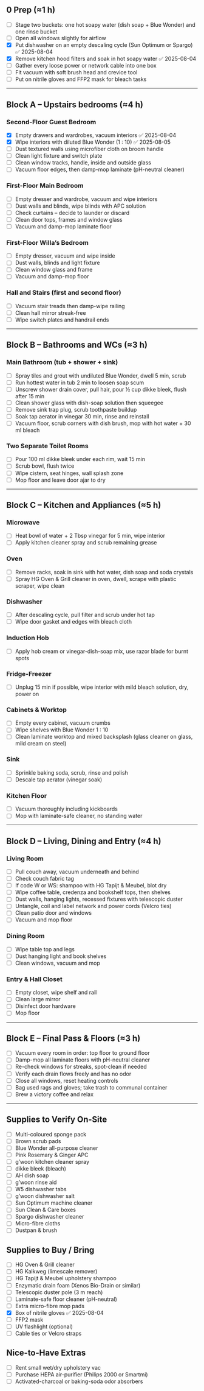 ## 0 Prep (≈1 h)
- [ ] Stage two buckets: one hot soapy water (dish soap + Blue Wonder) and one rinse bucket  
- [ ] Open all windows slightly for airflow  
- [x] Put dishwasher on an empty descaling cycle (Sun Optimum or Spargo) ✅ 2025-08-04
- [x] Remove kitchen hood filters and soak in hot soapy water ✅ 2025-08-04
- [ ] Gather every loose power or network cable into one box  
- [ ] Fit vacuum with soft brush head and crevice tool  
- [ ] Put on nitrile gloves and FFP2 mask for bleach tasks  

---

## Block A – Upstairs bedrooms (≈4 h)

### Second-Floor Guest Bedroom
- [x] Empty drawers and wardrobes, vacuum interiors ✅ 2025-08-04
- [x] Wipe interiors with diluted Blue Wonder (1 : 10) ✅ 2025-08-05
- [ ] Dust textured walls using microfiber cloth on broom handle  
- [ ] Clean light fixture and switch plate  
- [ ] Clean window tracks, handle, inside and outside glass  
- [ ] Vacuum floor edges, then damp-mop laminate (pH-neutral cleaner)  

### First-Floor Main Bedroom
- [ ] Empty dresser and wardrobe, vacuum and wipe interiors  
- [ ] Dust walls and blinds, wipe blinds with APC solution  
- [ ] Check curtains – decide to launder or discard  
- [ ] Clean door tops, frames and window glass  
- [ ] Vacuum and damp-mop laminate floor  

### First-Floor Willa’s Bedroom
- [ ] Empty dresser, vacuum and wipe inside  
- [ ] Dust walls, blinds and light fixture  
- [ ] Clean window glass and frame  
- [ ] Vacuum and damp-mop floor  

### Hall and Stairs (first and second floor)
- [ ] Vacuum stair treads then damp-wipe railing  
- [ ] Clean hall mirror streak-free  
- [ ] Wipe switch plates and handrail ends  

---

## Block B – Bathrooms and WCs (≈3 h)

### Main Bathroom (tub + shower + sink)
- [ ] Spray tiles and grout with undiluted Blue Wonder, dwell 5 min, scrub  
- [ ] Run hottest water in tub 2 min to loosen soap scum  
- [ ] Unscrew shower drain cover, pull hair, pour ½ cup dikke bleek, flush after 15 min  
- [ ] Clean shower glass with dish-soap solution then squeegee  
- [ ] Remove sink trap plug, scrub toothpaste buildup  
- [ ] Soak tap aerator in vinegar 30 min, rinse and reinstall  
- [ ] Vacuum floor, scrub corners with dish brush, mop with hot water + 30 ml bleach  

### Two Separate Toilet Rooms
- [ ] Pour 100 ml dikke bleek under each rim, wait 15 min  
- [ ] Scrub bowl, flush twice  
- [ ] Wipe cistern, seat hinges, wall splash zone  
- [ ] Mop floor and leave door ajar to dry  

---

## Block C – Kitchen and Appliances (≈5 h)

### Microwave
- [ ] Heat bowl of water + 2 Tbsp vinegar for 5 min, wipe interior  
- [ ] Apply kitchen cleaner spray and scrub remaining grease  

### Oven
- [ ] Remove racks, soak in sink with hot water, dish soap and soda crystals  
- [ ] Spray HG Oven & Grill cleaner in oven, dwell, scrape with plastic scraper, wipe clean  

### Dishwasher
- [ ] After descaling cycle, pull filter and scrub under hot tap  
- [ ] Wipe door gasket and edges with bleach cloth  

### Induction Hob
- [ ] Apply hob cream or vinegar-dish-soap mix, use razor blade for burnt spots  

### Fridge-Freezer
- [ ] Unplug 15 min if possible, wipe interior with mild bleach solution, dry, power on  

### Cabinets & Worktop
- [ ] Empty every cabinet, vacuum crumbs  
- [ ] Wipe shelves with Blue Wonder 1 : 10  
- [ ] Clean laminate worktop and mixed backsplash (glass cleaner on glass, mild cream on steel)  

### Sink
- [ ] Sprinkle baking soda, scrub, rinse and polish  
- [ ] Descale tap aerator (vinegar soak)  

### Kitchen Floor
- [ ] Vacuum thoroughly including kickboards  
- [ ] Mop with laminate-safe cleaner, no standing water  

---

## Block D – Living, Dining and Entry (≈4 h)

### Living Room
- [ ] Pull couch away, vacuum underneath and behind  
- [ ] Check couch fabric tag  
- [ ] If code W or WS: shampoo with HG Tapijt & Meubel, blot dry  
- [ ] Wipe coffee table, credenza and bookshelf tops, then shelves  
- [ ] Dust walls, hanging lights, recessed fixtures with telescopic duster  
- [ ] Untangle, coil and label network and power cords (Velcro ties)  
- [ ] Clean patio door and windows  
- [ ] Vacuum and mop floor  

### Dining Room
- [ ] Wipe table top and legs  
- [ ] Dust hanging light and book shelves  
- [ ] Clean windows, vacuum and mop  

### Entry & Hall Closet
- [ ] Empty closet, wipe shelf and rail  
- [ ] Clean large mirror  
- [ ] Disinfect door hardware  
- [ ] Mop floor  

---

## Block E – Final Pass & Floors (≈3 h)
- [ ] Vacuum every room in order: top floor to ground floor  
- [ ] Damp-mop all laminate floors with pH-neutral cleaner  
- [ ] Re-check windows for streaks, spot-clean if needed  
- [ ] Verify each drain flows freely and has no odor  
- [ ] Close all windows, reset heating controls  
- [ ] Bag used rags and gloves; take trash to communal container  
- [ ] Brew a victory coffee and relax  

---

## Supplies to Verify On-Site
- [ ] Multi-coloured sponge pack  
- [ ] Brown scrub pads  
- [ ] Blue Wonder all-purpose cleaner  
- [ ] Pink Rosemary & Ginger APC  
- [ ] g’woon kitchen cleaner spray  
- [ ] dikke bleek (bleach)  
- [ ] AH dish soap  
- [ ] g’woon rinse aid  
- [ ] W5 dishwasher tabs  
- [ ] g’woon dishwasher salt  
- [ ] Sun Optimum machine cleaner  
- [ ] Sun Clean & Care boxes  
- [ ] Spargo dishwasher cleaner  
- [ ] Micro-fibre cloths  
- [ ] Dustpan & brush  

## Supplies to Buy / Bring
- [ ] HG Oven & Grill cleaner  
- [ ] HG Kalkweg (limescale remover)  
- [ ] HG Tapijt & Meubel upholstery shampoo  
- [ ] Enzymatic drain foam (Xenos Bio-Drain or similar)  
- [ ] Telescopic duster pole (3 m reach)  
- [ ] Laminate-safe floor cleaner (pH-neutral)  
- [ ] Extra micro-fibre mop pads  
- [x] Box of nitrile gloves ✅ 2025-08-04
- [ ] FFP2 mask  
- [ ] UV flashlight (optional)  
- [ ] Cable ties or Velcro straps  

## Nice-to-Have Extras
- [ ] Rent small wet/dry upholstery vac  
- [ ] Purchase HEPA air-purifier (Philips 2000 or Smartmi)  
- [ ] Activated-charcoal or baking-soda odor absorbers  
